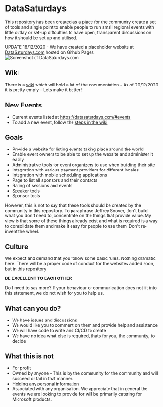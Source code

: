 # DataSaturdays

This repository has been created as a place for the community create a set of tools and single point to enable people to run small regional events with little outlay or set-up diffculties to have open, transparent discussions on how it should be set up and utilised.

UPDATE 18/12/2020 - We have created a placeholder website at [DataSaturdays.com](https://datasaturdays.com) hosted on Github Pages
![Screenshot of DataSaturdays.com](https://user-images.githubusercontent.com/6729780/102750927-b229c200-435e-11eb-9daf-e4c730f29e04.png)

## Wiki

There is a [wiki](https://github.com/sqlcollaborative/DataSaturdays/wiki) which will hold a lot of the documentation - As of 20/12/2020 it is pretty empty - Lets make it better!

## New Events

* Current events listed at https://datasaturdays.com/#events
* To add a new event, follow the [steps in the wiki](https://github.com/sqlcollaborative/DataSaturdays/wiki/A-New-Event)

## Goals

* Provide a website for listing events taking place around the world
* Enable event owners to be able to set up the website and administer it easily
* Administrative tools for event organizers to use when building their site
* Integration with various payment providers for different locales
* Integration with mobile scheduling applications
* Page to list all sponsors and their contacts
* Rating of sessions and events
* Speaker tools
* Sponsor tools

However, this is not to say that these tools should be created by the community in this repository. To paraphrase Jeffrey Snover, don't build what you don't need to, concentrate on the things that provide value. My view is that some of these things already exist and what is required is a way to consolidate them and make it easy for people to use them. Don't re-invent the wheel.

## Culture

We expect and demand that you follow some basic rules. Nothing dramatic here. There will be a proper code of conduct for the websites added soon, but in this repository

**BE EXCELLENT TO EACH OTHER**

Do I need to say more? 
If your behaviour or communication does not fit into this statement, we do not wish for you to help us.

## What can you do?

* We have [issues](https://github.com/sqlcollaborative/DataSaturdays/issues) and [discussions](https://github.com/sqlcollaborative/DataSaturdays/discussions)
* We would like you to comment on them and provide help and assistance  
* We will have code to write and CI/CD to create  
* We have no idea what else is required, thats for you, the community, to decide  

## What this is not

* For profit  
* Owned by anyone - This is by the community for the community and will succeed or fail in that manner.  
* Holding any personal information  
* Associated with any organisation. We appreciate that in general the events we are looking to provide for will be primarily catering for Microsoft products.  
